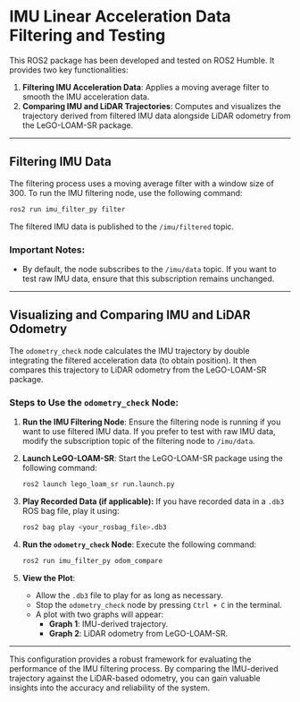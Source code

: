 # IMU Linear Acceleration Data Filtering and Testing

This ROS2 package has been developed and tested on ROS2 Humble. It provides two key functionalities:

1. **Filtering IMU Acceleration Data**: Applies a moving average filter to smooth the IMU acceleration data.
2. **Comparing IMU and LiDAR Trajectories**: Computes and visualizes the trajectory derived from filtered IMU data alongside LiDAR odometry from the LeGO-LOAM-SR package.

---

## Filtering IMU Data

The filtering process uses a moving average filter with a window size of 300. To run the IMU filtering node, use the following command:

```bash
ros2 run imu_filter_py filter
```

The filtered IMU data is published to the `/imu/filtered` topic.

### Important Notes:

- By default, the node subscribes to the `/imu/data` topic. If you want to test raw IMU data, ensure that this subscription remains unchanged.

---

## Visualizing and Comparing IMU and LiDAR Odometry

The `odometry_check` node calculates the IMU trajectory by double integrating the filtered acceleration data (to obtain position). It then compares this trajectory to LiDAR odometry from the LeGO-LOAM-SR package.

### Steps to Use the `odometry_check` Node:

1. **Run the IMU Filtering Node**:
   Ensure the filtering node is running if you want to use filtered IMU data. If you prefer to test with raw IMU data, modify the subscription topic of the filtering node to `/imu/data`.

2. **Launch LeGO-LOAM-SR**:
   Start the LeGO-LOAM-SR package using the following command:

   ```bash
   ros2 launch lego_loam_sr run.launch.py
   ```

3. **Play Recorded Data (if applicable):**
   If you have recorded data in a `.db3` ROS bag file, play it using:

   ```bash
   ros2 bag play <your_rosbag_file>.db3
   ```

4. **Run the ****`odometry_check`**** Node**:
   Execute the following command:

   ```bash
   ros2 run imu_filter_py odom_compare
   ```

5. **View the Plot**:

   - Allow the `.db3` file to play for as long as necessary.
   - Stop the `odometry_check` node by pressing `Ctrl + C` in the terminal.
   - A plot with two graphs will appear:
     - **Graph 1**: IMU-derived trajectory.
     - **Graph 2**: LiDAR odometry from LeGO-LOAM-SR.

---

This configuration provides a robust framework for evaluating the performance of the IMU filtering process. By comparing the IMU-derived trajectory against the LiDAR-based odometry, you can gain valuable insights into the accuracy and reliability of the system.

